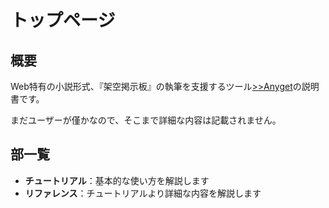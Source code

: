 # トップページ
## 概要

Web特有の小説形式、『架空掲示板』の執筆を支援するツール[&gt;&gt;Anyget](https://qwegat.github.io/Anyget/)の説明書です。

まだユーザーが僅かなので、そこまで詳細な内容は記載されません。

## 部一覧

- **チュートリアル**：基本的な使い方を解説します
- **リファレンス**：チュートリアルより詳細な内容を解説します